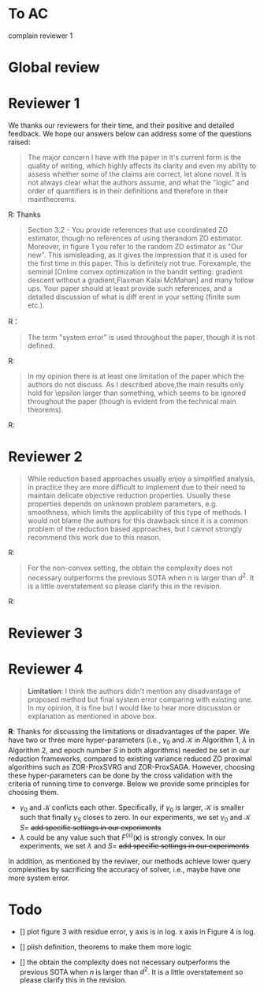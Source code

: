 # To AC
complain reviewer 1

# Global review



# Reviewer 1
We thanks our reviewers for their time, and their positive and detailed feedback. We hope our answers below can address some of the questions raised:

>The major concern I have with the paper in it's current form is the quality of writing, which highly affects its clarity and even my ability to assess whether some of the claims are correct, let alone novel. It is not always clear what the authors assume, and what the "logic" and order of quantifiers is in their definitions and therefore in their maintheorems.

R: Thanks 


>Section 3.2 - You provide references that use coordinated ZO estimator, though no references of using therandom ZO estimator. Moreover, in figure 1 you refer to the random ZO estimator as "Our new". This ismisleading, as it gives the impression that it is used for the first time in this paper. This is definitely not true. Forexample, the seminal [Online convex optimization in the bandit setting: gradient descent without a gradient,Flaxman Kalai McMahan] and many follow ups. Your paper should at least provide such references, and a detailed discussion of what is diff erent in your setting (finite sum etc.).

R：

>The term "system error" is used throughout the paper, though it is not defined.

R:


>In my opinion there is at least one limitation of the paper which the authors do not discuss.
As I described above,the main results only hold for \epsilon larger than something, which seems to be ignored throughout the paper (though is evident from the technical main theorems).

R:

# Reviewer 2

>While reduction based approaches usually enjoy a simplified analysis, in practice they are more difficult to implement due to their need to maintain delicate objective reduction properties. Usually these properties depends on unknown problem parameters, e.g. smoothness, which limits the applicability of this type of methods. I would not blame the authors for this drawback since it is a common problem of the reduction based approaches, but I cannot strongly recommend this work due to this reason.

R:


>For the non-convex setting, the obtain the complexity does not necessary outperforms the previous SOTA when $n$ is larger than $d^2$. It is a little overstatement so please clarify this in the revision.

R:

# Reviewer 3

# Reviewer 4
>**Limitation**: I think the authors didn't mention any disadvantage of proposed method but final system error comparing with existing one. In my opinion, it is fine but I would like to hear more discussion or explanation as mentioned in above box.

**R**: Thanks for discussing the limitations or disadvantages of the paper. We have  two or three more hyper-parameters (i.e., $\gamma_0$ and $\mathcal{K}$ in Algorithm 1, $\lambda$ in Algorithm 2, and epoch number $S$ in both algorithms) needed be set in our reduction frameworks, compared to existing variance reduced ZO proximal  algorithms such as ZOR-ProxSVRG and ZOR-ProxSAGA. However, choosing these hyper-parameters can be done by the cross validation  with the criteria of running time to converge. Below we provide some principles for choosing them.

   - $\gamma_0$ and $\mathcal{K}$ conficts each other. Specifically, if $\gamma_0$ is larger, $\mathcal{K}$ is smaller such that finally $\gamma_S$ closes to zero. In our experiments, we set  $\gamma_0$ and $\mathcal{K}$ $S=$  ~~add specific settings in our experiments~~
   - $\lambda$ could be any value  such that $F^{(s)}(\mathbf{x})$ is strongly convex.   In our experiments, we set  $\lambda$ and $S=$ ~~add specific settings in our experiments~~

In addition, as mentioned by the reviwer, our methods achieve lower query complexities  by sacrificing the accuracy of solver, i.e., maybe have one more system error.




# Todo

- []  plot figure 3 with residue error, y axis is in log. x axis in Figure  4 is log.

- [] plish definition, theorems to make them more logic

- [] the obtain the complexity does not necessary outperforms the previous SOTA when $n$ is larger than $d^2$. It is a little overstatement so please clarify this in the revision.
